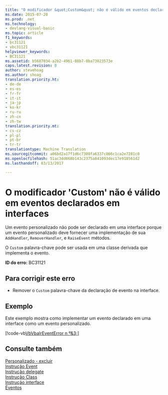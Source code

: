 ```yaml
---
title: "O modificador &quot;Custom&quot; não é válido em eventos declarados em interfaces | Documentos do Microsoft"
ms.date: 2015-07-20
ms.prod: .net
ms.technology:
- devlang-visual-basic
ms.topic: article
f1_keywords:
- bc31121
- vbc31121
helpviewer_keywords:
- BC31121
ms.assetid: b5687034-a2b2-4961-88b7-0ba73023573e
caps.latest.revision: 8
author: stevehoag
ms.author: shoag
translation.priority.ht:
- de-de
- es-es
- fr-fr
- it-it
- ja-jp
- ko-kr
- ru-ru
- zh-cn
- zh-tw
translation.priority.mt:
- cs-cz
- pl-pl
- pt-br
- tr-tr
translationtype: Machine Translation
ms.sourcegitcommit: a06bd2a17f1d6c7308fa6337c866c1ca2e7281c0
ms.openlocfilehash: 51ac3dd668b143c2375a841093dec17e918561d2
ms.lasthandoff: 03/13/2017

---
```

# <a name="39custom39-modifier-is-not-valid-on-events-declared-in-interfaces"></a>O modificador 'Custom' não é válido em eventos declarados em interfaces
Um evento personalizado não pode ser declarado em uma interface porque um evento personalizado deve fornecer uma implementação de sua `AddHandler`, `RemoverHandler`, e `RaiseEvent` métodos.  
  
 O `Custom` palavra-chave pode ser usada em uma classe derivada que implementa o evento.  
  
 **ID do erro:** BC31121  
  
## <a name="to-correct-this-error"></a>Para corrigir este erro  
  
-   Remover o `Custom` palavra-chave da declaração de evento na interface.  
  
## <a name="example"></a>Exemplo  
 Este exemplo mostra como implementar um evento declarado em uma interface como um evento personalizado.  
  
 [!code-vb[VbVbalrEventError n º&3;](../../visual-basic/language-reference/error-messages/codesnippet/VisualBasic/bc31121_1.vb)]  
  
## <a name="see-also"></a>Consulte também  
 [Personalizado - excluir](http://msdn.microsoft.com/en-us/dc62be07-c896-4866-a533-982a661d143f)   
 [Instrução Event](../../visual-basic/language-reference/statements/event-statement.md)   
 [Instrução delegate](../../visual-basic/language-reference/statements/delegate-statement.md)   
 [Instrução Class](../../visual-basic/language-reference/statements/class-statement.md)   
 [Instrução interface](../../visual-basic/language-reference/statements/interface-statement.md)   
 [Eventos](../../visual-basic/programming-guide/language-features/events/index.md)
